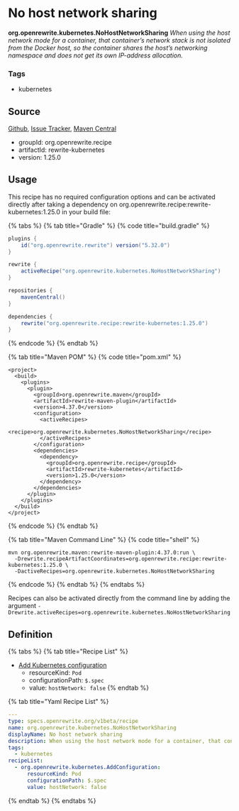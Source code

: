 # No host network sharing

**org.openrewrite.kubernetes.NoHostNetworkSharing** _When using the host network mode for a container, that container’s network stack is not isolated from the Docker host, so the container shares the host’s networking namespace and does not get its own IP-address allocation._

### Tags

* kubernetes

## Source

[Github](https://github.com/openrewrite/rewrite-kubernetes), [Issue Tracker](https://github.com/openrewrite/rewrite-kubernetes/issues), [Maven Central](https://search.maven.org/artifact/org.openrewrite.recipe/rewrite-kubernetes/1.25.0/jar)

* groupId: org.openrewrite.recipe
* artifactId: rewrite-kubernetes
* version: 1.25.0

## Usage

This recipe has no required configuration options and can be activated directly after taking a dependency on org.openrewrite.recipe:rewrite-kubernetes:1.25.0 in your build file:

{% tabs %}
{% tab title="Gradle" %}
{% code title="build.gradle" %}
```groovy
plugins {
    id("org.openrewrite.rewrite") version("5.32.0")
}

rewrite {
    activeRecipe("org.openrewrite.kubernetes.NoHostNetworkSharing")
}

repositories {
    mavenCentral()
}

dependencies {
    rewrite("org.openrewrite.recipe:rewrite-kubernetes:1.25.0")
}
```
{% endcode %}
{% endtab %}

{% tab title="Maven POM" %}
{% code title="pom.xml" %}
```markup
<project>
  <build>
    <plugins>
      <plugin>
        <groupId>org.openrewrite.maven</groupId>
        <artifactId>rewrite-maven-plugin</artifactId>
        <version>4.37.0</version>
        <configuration>
          <activeRecipes>
            <recipe>org.openrewrite.kubernetes.NoHostNetworkSharing</recipe>
          </activeRecipes>
        </configuration>
        <dependencies>
          <dependency>
            <groupId>org.openrewrite.recipe</groupId>
            <artifactId>rewrite-kubernetes</artifactId>
            <version>1.25.0</version>
          </dependency>
        </dependencies>
      </plugin>
    </plugins>
  </build>
</project>
```
{% endcode %}
{% endtab %}

{% tab title="Maven Command Line" %}
{% code title="shell" %}
```shell
mvn org.openrewrite.maven:rewrite-maven-plugin:4.37.0:run \
  -Drewrite.recipeArtifactCoordinates=org.openrewrite.recipe:rewrite-kubernetes:1.25.0 \
  -DactiveRecipes=org.openrewrite.kubernetes.NoHostNetworkSharing
```
{% endcode %}
{% endtab %}
{% endtabs %}

Recipes can also be activated directly from the command line by adding the argument `-Drewrite.activeRecipes=org.openrewrite.kubernetes.NoHostNetworkSharing`

## Definition

{% tabs %}
{% tab title="Recipe List" %}
* [Add Kubernetes configuration](addconfiguration.md)
  * resourceKind: `Pod`
  * configurationPath: `$.spec`
  * value: `hostNetwork: false`
{% endtab %}

{% tab title="Yaml Recipe List" %}
```yaml
---
type: specs.openrewrite.org/v1beta/recipe
name: org.openrewrite.kubernetes.NoHostNetworkSharing
displayName: No host network sharing
description: When using the host network mode for a container, that container’s network stack is not isolated from the Docker host, so the container shares the host’s networking namespace and does not get its own IP-address allocation.
tags:
  - kubernetes
recipeList:
  - org.openrewrite.kubernetes.AddConfiguration:
      resourceKind: Pod
      configurationPath: $.spec
      value: hostNetwork: false
```
{% endtab %}
{% endtabs %}
